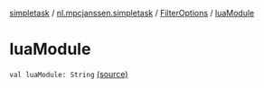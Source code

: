 [simpletask](../../index.md) / [nl.mpcjanssen.simpletask](../index.md) / [FilterOptions](index.md) / [luaModule](.)

# luaModule

`val luaModule: String` [(source)](https://github.com/mpcjanssen/simpletask-android/blob/master/src/main/java/nl/mpcjanssen/simpletask/ActiveFilter.kt#L16)